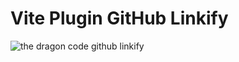 # Vite Plugin GitHub Linkify

![the dragon code github linkify](https://preview.dragon-code.pro/the-dragon-code/github-linkify.svg?brand=github&invert=1)
